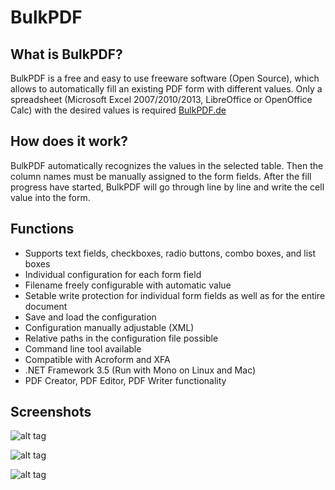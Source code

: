 # BulkPDF
## What is BulkPDF?
BulkPDF is a free and easy to use freeware software (Open Source), which allows to automatically fill an existing PDF form with different values. Only a spreadsheet (Microsoft Excel 2007/2010/2013, LibreOffice or OpenOffice Calc) with the desired values is required [BulkPDF.de](http://bulkpdf.de/)

## How does it work?
BulkPDF automatically recognizes the values in the selected table. Then the column names must be manually assigned to the form fields. After the fill progress have started, BulkPDF will go through line by line and write the cell value into the form.

## Functions
* Supports text fields, checkboxes, radio buttons, combo boxes, and list boxes
* Individual configuration for each form field
* Filename freely configurable with automatic value
* Setable write protection for individual form fields as well as for the entire document
* Save and load the configuration
* Configuration manually adjustable (XML)
* Relative paths in the configuration file possible
* Command line tool available
* Compatible with Acroform and XFA
* .NET Framework 3.5 (Run with Mono on Linux and Mac)
* PDF Creator, PDF Editor, PDF Writer functionality

## Screenshots
![alt tag](http://bulkpdf.de/img/index1_en.png)

![alt tag](http://bulkpdf.de/img/index2_en.png)

![alt tag](http://bulkpdf.de/img/index3_en.png)
